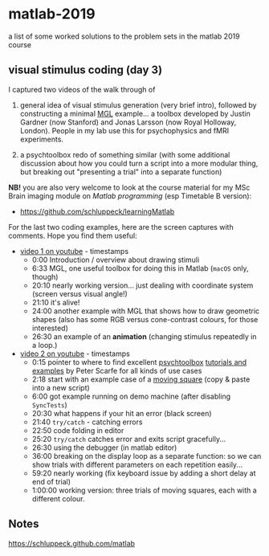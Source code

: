 # matlab-2019

a list of some worked solutions to the problem sets in the matlab 2019 course

## visual stimulus coding (day 3)

I captured two videos of the walk through of

1. general idea of visual stimulus generation (very brief intro), followed by constructing a minimal [MGL](https://github.com/justingardner/mgl) example... a toolbox developed by Justin Gardner (now Stanford) and Jonas Larsson (now Royal Holloway, London). People in my lab use this for psychophysics and fMRI experiments.

2. a psychtoolbox redo of something similar (with some additional discussion about how you could turn a script into a more modular thing, but breaking out "presenting a trial" into a separate function)

**NB!** you are also very welcome to look at the course material for my MSc Brain imaging module on *Matlab programming* (esp Timetable B version):

- https://github.com/schluppeck/learningMatlab

For the last two coding examples, here are the screen captures with comments. Hope you find them useful:

- [video 1 on youtube](https://www.youtube.com/watch?v=ciHC7WoDpS0&t=5s) - timestamps
  + 0:00 Introduction / overview about drawing stimuli
  + 6:33 MGL, one useful toolbox for doing this in Matlab (``macOS`` only, though)
  + 20:10 nearly working version... just dealing with coordinate system (screen versus visual angle!)
  + 21:10 it's alive!
  + 24:00 another example with MGL that shows how to draw geometric shapes (also has some RGB versus cone-contrast colours, for those interested)
  + 26:30 an example of an **animation** (changing stimulus repeatedly in a loop.)
- [video 2 on youtube](https://youtu.be/WXvQ0Qtk_2E) - timestamps
  + 0:15 pointer to where to find excellent [psychtoolbox](http://psychtoolbox.org/) [tutorials and examples](http://peterscarfe.com/ptbtutorials.html) by Peter Scarfe for all kinds of use cases
  + 2:18 start with an example case of a [moving square](http://peterscarfe.com/movingsquaredemocode.html) (copy & paste into a new script)
  + 6:00 got example running on demo machine (after disabling ``SyncTests``)
  + 20:30 what happens if your hit an error (black screen)
  + 21:40 ``try/catch`` - catching errors
  + 22:50 code folding in editor
  + 25:20 ``try/catch`` catches error and exits script gracefully...
  + 26:30 using the debugger (in matlab editor)
  + 36:00 breaking on the display loop as a separate function: so we can show trials with different parameters on each repetition easily...
  + 59:20 nearly working (fix keyboard issue by adding a short delay at end of trial)
  + 1:00:00 working version: three trials of moving squares, each with a different colour.



## Notes

https://schluppeck.github.com/matlab
